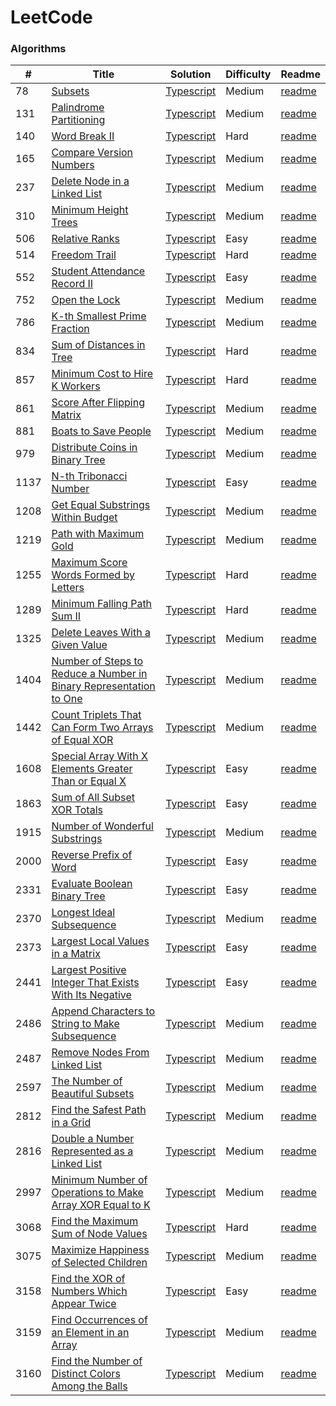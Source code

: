 # LeetCode

### Algorithms

| #    | Title                                                                                    | Solution                                                                                        | Difficulty | Readme                                                            |
| ---- | ---------------------------------------------------------------------------------------- | ----------------------------------------------------------------------------------------------- | ---------- | ----------------------------------------------------------------- |
| 78   | [Subsets](https://leetcode.com/problems/subsets/)                                        | [Typescript](./algorithms/78-Subsets/78-Subsets.ts)                                             | Medium     | [readme](./algorithms/78-Subsets/readme.md)                                         |
| 131  | [Palindrome Partitioning](https://leetcode.com/problems/palindrome-partitioning)         | [Typescript](./algorithms/131-Palindrome-Partitioning/131-Palindrome-Partitioning.ts)           | Medium     | [readme](./algorithms/131-Palindrome-Partitioning/readme.md)      |
| 140  | [Word Break II](https://leetcode.com/problems/word-break-ii)                             | [Typescript](./algorithms/140-Word-Break-II/140-Word-Break-II.ts)                               | Hard       | [readme](./algorithms/140-Word-Break-II/readme.md)                |
| 165  | [Compare Version Numbers](https://leetcode.com/problems/compare-version-numbers)         | [Typescript](./algorithms/165-Compare-Version-Numbers/165-Compare-Version-Numbers.ts)           | Medium     | [readme](/algorithms/165-Compare-Version-Numbers/readme.md)      |
| 237  | [Delete Node in a Linked List](https://leetcode.com/problems/delete-node-in-a-linked-list) | [Typescript](./algorithms/237-Delete-Node-in-a-Linked-List/237-Delete-Node-in-a-Linked-List.ts) | Medium   | [readme](./algorithms/237-Delete-Node-in-a-Linked-List/readme.md) | 
| 310  | [Minimum Height Trees](https://leetcode.com/problems/minimum-height-trees/)              | [Typescript](./algorithms/310-minimum-heigt-trees/310-minimum-height-trees.ts)                  | Medium     | [readme](./algorithms/310-minimum-heigt-trees/readme.md)          |
| 506  | [Relative Ranks](https://leetcode.com/problems/relative-ranks)                           | [Typescript](./algorithms/506-Relative-Ranks/506-Relative-Ranks.ts)                             | Easy       | [readme](./algorithms/506-Relative-Ranks/readme.md)               |
| 514  | [Freedom Trail](https://leetcode.com/problems/freedom-trail)                             | [Typescript](./algorithms/514-Freddom-Trail/514-Freedom-Trail.ts)                               | Hard       | [readme](./algorithms/514-Freddom-Trail/readme.md)                |
| 552  | [Student Attendance Record II](https://leetcode.com/problems/student-attendance-record-ii) | [Typescript](./algorithms/552-Student-Attendance-Record-II/552-Student-Attendance-Record-II.ts) | Easy     | [readme](./algorithms/552-Student-Attendance-Record-II/readme.md) |
| 752  | [Open the Lock](https://leetcode.com/problems/open-the-lock/description/)                | [Typescript](./algorithms/752-open-the-lock/752-open-the-lock.ts)                               | Medium     | [readme](./algorithms/752-open-the-lock/readme.md)                                  |
| 786  | [K-th Smallest Prime Fraction](https://leetcode.com/problems/k-th-smallest-prime-fraction) | [Typescript](./algorithms/786-K-th-Smallest-Prime-Fraction/786-K-th-Smallest-Prime-Fraction.ts) | Medium   | [readme](./algorithms/786-K-th-Smallest-Prime-Fraction/readme.md) |
| 834  | [Sum of Distances in Tree](https://leetcode.com/problems/sum-of-distances-in-tree)       | [Typescript](./algorithms/834-Sum-of-Distances-in-Tree/834-Sum-of-Distances-in-Tree.ts)         | Hard       | [readme](./algorithms/834-Sum-of-Distances-in-Tree/readme.md)     |
| 857  | [Minimum Cost to Hire K Workers](https://leetcode.com/problems/minimum-cost-to-hire-k-workers) | [Typescript](./algorithms/857-Minimum-Cost-to-Hire-K-Workers/857-Minimum-Cost-to-Hire-K-Workers.ts) | Hard | [readme](./algorithms/857-Minimum-Cost-to-Hire-K-Workers/readme.md) |
| 861  | [Score After Flipping Matrix](https://leetcode.com/problems/score-after-flipping-matrix) | [Typescript](./algorithms/861-Score-After-Flipping-Matrix/861-Score-After-Flipping-Matrix.ts)   | Medium     | [readme](./algorithms/861-Score-After-Flipping-Matrix/readme.md)  |
| 881  | [Boats to Save People](https://leetcode.com/problems/boats-to-save-people)               | [Typescript](./algorithms/881-Boats-to-Save-People/881-Boats-to-Save-People.ts)                 | Medium     | [readme](./algorithms/881-Boats-to-Save-People/readme.md)         |
| 979  | [Distribute Coins in Binary Tree](https://leetcode.com/problems/distribute-coins-in-binary-tree) | [Typescript](./algorithms/979-Distribute-Coins-in-Binary-Tree/979-Distribute-Coins-in-Binary-Tree.ts) | Medium | [readme](./algorithms/979-Distribute-Coins-in-Binary-Tree/readme.md) |
| 1137 | [N-th Tribonacci Number](https://leetcode.com/problems/n-th-tribonacci-number)           | [Typescript](./algorithms/1137-N-th-Tribonacci-Number/1137-N-th-Tribonacci-Number.ts)           | Easy       | [readme](./algorithms/1137-N-th-Tribonacci-Number/readme.md)      |
| 1208 | [Get Equal Substrings Within Budget](https://leetcode.com/problems/get-equal-substrings-within-budget) | [Typescript](./algorithms/1208-Get-Equal-Substrings-Within-Budget/1208-Get-Equal-Substrings-Within-Budget.ts) | Medium | [readme](./algorithms/1208-Get-Equal-Substrings-Within-Budget/readme.md) |
| 1219 | [Path with Maximum Gold](https://leetcode.com/problems/path-with-maximum-gold)           | [Typescript](./algorithms/1219-Path-with-Maximum-Gold/1219-Path-with-Maximum-Gold.ts)           | Medium     | [readme](./algorithms/1219-Path-with-Maximum-Gold/readme.md)      |
| 1255 | [Maximum Score Words Formed by Letters](https://leetcode.com/problems/maximum-score-words-formed-by-letters) | [Typescript](./algorithms/1255-Maximum-Score-Words-Formed-by-Letters/1255-Maximum-Score-Words-Formed-by-Letters.ts) | Hard | [readme](./algorithms/1255-Maximum-Score-Words-Formed-by-Letters/readme.md) |
| 1289 | [Minimum Falling Path Sum II](https://leetcode.com/problems/minimum-falling-path-sum-ii) | [Typescript](./algorithms/1289-Minimum-Falling-Path-Sum-II/1289-Minimum-Falling-Path-Sum-II.ts) | Hard       | [readme](./algorithms/1289-Minimum-Falling-Path-Sum-II/readme.md) |
| 1325 | [Delete Leaves With a Given Value](https://leetcode.com/problems/delete-leaves-with-a-given-value) | [Typescript](./algorithms/1325-Delete-Leaves-With-a-Given-Value/1325-Delete-Leaves-With-a-Given-Value.ts) | Medium | [readme](./algorithms/1325-Delete-Leaves-With-a-Given-Value/readme.md) |
| 1404 | [Number of Steps to Reduce a Number in Binary Representation to One](https://leetcode.com/problems/number-of-steps-to-reduce-a-number-in-binary-representation-to-one) | [Typescript](./algorithms/1404-Number-of-Steps-to-Reduce-a-Number-in-Binary-Represantation-to-One/1404-Number-of-Steps-to-Reduce-a-Number-in-Binary-Represantation-to-One.ts) | Medium | [readme](./algorithms/1404-Number-of-Steps-to-Reduce-a-Number-in-Binary-Represantation-to-One/readme.md) |
| 1442 | [Count Triplets That Can Form Two Arrays of Equal XOR](https://leetcode.com/problems/count-triplets-that-can-form-two-arrays-of-equal-xor/description/) | [Typescript](./algorithms/1442-Count-Triplets-That-Can-Form-Two-Arrays-of-Equal-XOR/1442-Count-Triplets-That-Can-Form-Two-Arrays-of-Equal-XOR.ts) | Medium | [readme](./algorithms/1442-Count-Triplets-That-Can-Form-Two-Arrays-of-Equal-XOR/readme.md) |
| 1608 | [Special Array With X Elements Greater Than or Equal X](https://leetcode.com/problems/special-array-with-x-elements-greater-than-or-equal-x) | [Typescript](./algorithms/1608-Special-Array-With-X-Elements-Greater-Than-or-Equal-X/1608-Special-Array-With-X-Elements-Greater-Than-or-Equal-X.ts) | Easy | [readme](./algorithms/1608-Special-Array-With-X-Elements-Greater-Than-or-Equal-X/readme.md) |
| 1863 | [Sum of All Subset XOR Totals](https://leetcode.com/problems/sum-of-all-subset-xor-totals) | [Typescript](./algorithms/1863-Sum-of-All-Subset-XOR-Totals/1863-Sum-of-All-Subset-XOR-Totals.ts) | Easy   | [readme](./algorithms/1863-Sum-of-All-Subset-XOR-Totals/readme.md) |
| 1915 | [Number of Wonderful Substrings](https://leetcode.com/problems/number-of-wonderful-substrings)| [Typescript](./algorithms/1915-Number-of-Wonderful-Substrings/1915-Number-of-Wonderful-Substrings.ts) | Medium | [readme](./algorithms/1915-Number-of-Wonderful-Substrings/readme.md) |
| 2000 | [Reverse Prefix of Word](https://leetcode.com/problems/reverse-prefix-of-word)           | [Typescript](./algorithms/2000-Reverse-prefix-of-Word/2000-Reverse-prefix-of-Word.ts)           | Easy       | [readme](./algorithms/2000-Reverse-prefix-of-Word/readme.md)      |
| 2331 | [Evaluate Boolean Binary Tree](https://leetcode.com/problems/evaluate-boolean-binary-tree) | [Typescript](./algorithms/2331-Evaluate-Boolean-Binary-Tree/2331-Evaluate-Boolean-Binary-Tree.ts) | Easy   | [readme](./algorithms/2331-Evaluate-Boolean-Binary-Tree/readme.md) |
| 2370 | [Longest Ideal Subsequence](https://leetcode.com/problems/longest-ideal-subsequence/)    | [Typescript](/algorithms/2370-Longest-Ideal-Subsequence/2370-Longest-Ideal-Subsequence.ts)      | Medium     | [readme](./algorithms/2370-Longest-Ideal-Subsequence/readme.md)   |
| 2373 | [Largest Local Values in a Matrix](https://leetcode.com/problems/largest-local-values-in-a-matrix) | [Typescript](./algorithms/2373-Largest-Local-Values-in-a-Matrix/2373-Largest-Local-Values-in-a-Matrix.ts) | Easy | [readme](./algorithms/2373-Largest-Local-Values-in-a-Matrix/readme.md) |
| 2441 | [Largest Positive Integer That Exists With Its Negative](https://leetcode.com/problems/largest-positive-integer-that-exists-with-its-negative) | [Typescript](./algorithms/2441-Largest-Positive-Integer-That-Exists-With-Its-Negative/2441-Largest-Positive-Integer-That-Exists-With-Its-Negative.ts) | Easy | [readme](./algorithms/2441-Largest-Positive-Integer-That-Exists-With-Its-Negative/readme.md) |
| 2486 | [Append Characters to String to Make Subsequence](https://leetcode.com/problems/append-characters-to-string-to-make-subsequence) | [Typescript](./algorithms/2486-Append-Characters-to-String-to-Make-Subsequence/2486-Append-Characters-to-String-to-Make-Subsequence.ts) | Medium | [readme](./algorithms/2486-Append-Characters-to-String-to-Make-Subsequence/readme.md) |
| 2487 | [Remove Nodes From Linked List](https://leetcode.com/problems/remove-nodes-from-linked-list) | [Typescript](./algorithms/2487-Remove-Nodes-From-Linked-List/2487-Remove-Nodes-From-Linked-List.ts) | Medium | [readme](./algorithms/2487-Remove-Nodes-From-Linked-List/readme.md) |
| 2597 | [The Number of Beautiful Subsets](https://leetcode.com/problems/the-number-of-beautiful-subsets) | [Typescript](./algorithms/2597-The-Number-of-Beautiful-Subsets/2597-The-Number-of-Beautiful-Subsets.ts) | Medium | [readme](./algorithms/2597-The-Number-of-Beautiful-Subsets/readme.md) |
| 2812 | [Find the Safest Path in a Grid](https://leetcode.com/problems/find-the-safest-path-in-a-grid) | [Typescript](./algorithms/2812-Find-the-Safest-Path-in-a-Grid/2812-Find-the-Safest-Path-in-a-Grid.ts) | Medium | [readme](./algorithms/2812-Find-the-Safest-Path-in-a-Grid/readme.md) |
| 2816 | [Double a Number Represented as a Linked List](https://leetcode.com/problems/double-a-number-represented-as-a-linked-list) | [Typescript](./algorithms/2816-Double-a-Number-Represented-as-a-Linked-List/2816-Double-a-Number-Represented-as-a-Linked-List.ts) | Medium | [readme](./algorithms/2816-Double-a-Number-Represented-as-a-Linked-List/readme.md) |
| 2997 | [Minimum Number of Operations to Make Array XOR Equal to K](https://leetcode.com/problems/minimum-number-of-operations-to-make-array-xor-equal-to-k) | [Typescript](./algorithms/2997-Minimum-Number-of-Operations-to-Make-Array-XOR-Equal-to-K/2997-Minimum-Number-of-Operations-to-Make-Array-XOR-Equal-to-K.ts) | Medium | [readme](./algorithms/2997-Minimum-Number-of-Operations-to-Make-Array-XOR-Equal-to-K/readme.md) |
| 3068 | [Find the Maximum Sum of Node Values](https://leetcode.com/problems/find-the-maximum-sum-of-node-values) | [Typescript](./algorithms/3068-Find-the-Maximum-Sum-of-Node-Values/3068-Find-the-Maximum-Sum-of-Node-Values.ts) | Hard | [readme](./algorithms/3068-Find-the-Maximum-Sum-of-Node-Values/readme.md) |
| 3075 | [Maximize Happiness of Selected Children](https://leetcode.com/problems/maximize-happiness-of-selected-children) | [Typescript](./algorithms/3075-Maximize-Happiness-of-Selected-Children/3075-Maximize-Happiness-of-Selected-Children.ts) | Medium | [readme](./algorithms/3075-Maximize-Happiness-of-Selected-Children/readme.md) |
| 3158 | [Find the XOR of Numbers Which Appear Twice](https://leetcode.com/problems/find-the-xor-of-numbers-which-appear-twice/description/) | [Typescript](./algorithms/3158-Find-the-XOR-of-Numbers-Which-Appear-Twice/3158-Find-the-XOR-of-Numbers-Which-Appear-Twice.ts) | Easy | [readme](./algorithms/3158-Find-the-XOR-of-Numbers-Which-Appear-Twice/readme.md) |
| 3159 | [Find Occurrences of an Element in an Array](https://leetcode.com/problems/find-occurrences-of-an-element-in-an-array) | [Typescript](./algorithms/3159-Find-Occurrences-of-an-Element-in-an-Array/3159-Find-Occurrences-of-an-Element-in-an-Array.ts) | Medium | [readme](./algorithms/3159-Find-Occurrences-of-an-Element-in-an-Array/readme.md) |
| 3160 | [Find the Number of Distinct Colors Among the Balls](https://leetcode.com/problems/find-the-number-of-distinct-colors-among-the-balls) | [Typescript](./algorithms/3160-Find-the-Number-of-Distinct-Colors-Among-the-Balls/3160-Find-the-Number-of-Distinct-Colors-Among-the-Balls.ts) | Medium | [readme](./algorithms/3160-Find-the-Number-of-Distinct-Colors-Among-the-Balls/readme.md) |
